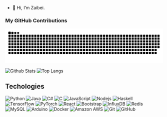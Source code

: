 - 👋 Hi, I’m Zaibei.

<!---
lizaibeim/lizaibeim is a ✨ special ✨ repository because its `README.md` (this file) appears on your GitHub profile.
You can click the Preview link to take a look at your changes.
--->


### My GitHub Contributions
<picture>
  <source media="(prefers-color-scheme: dark)" srcset="https://raw.githubusercontent.com/lizaibeim/lizaibeim/output/github-contribution-grid-snake-dark.svg">
  <source media="(prefers-color-scheme: light)" srcset="https://raw.githubusercontent.com/lizaibeim/lizaibeim/output/github-contribution-grid-snake.svg">
  <img alt="github contribution grid snake animation" src="https://raw.githubusercontent.com/lizaibeim/lizaibeim/output/github-contribution-grid-snake.svg">
</picture>     

![Github Stats](https://github-readme-stats.vercel.app/api?username=lizaibeim&hide_title=true&hide_border=true&count_private=true&show_icons=true&line_height=21&include_all_commits=true)
![Top Langs](https://github-readme-stats.vercel.app/api/top-langs/?username=lizaibeim&hide_border=true&layout=compact&langs_count=6)

## Techologies

![Python](https://img.shields.io/badge/-Python-black?style=flat-square&logo=Python)
![Java](https://img.shields.io/badge/-java-E34A86?style=flat-square&logo=java)
![C#](https://img.shields.io/badge/c%23-%23239120.svg?style=flat&logo=c-sharp&logoColor=white)
![C](https://img.shields.io/badge/c-%2300599C.svg?style=flat&logo=c%2B%2B&logoColor=white)
![JavaScript](https://img.shields.io/badge/-JavaScript-black?style=flat-square&logo=javascript)
![Nodejs](https://img.shields.io/badge/-Nodejs-black?style=flat-square&logo=Node.js)
![Haskell](https://img.shields.io/badge/-Haskell-black?style=flat-square&logo=haskell)
![TensorFlow](https://img.shields.io/badge/TensorFlow-%23FF6F00.svg?style=flat-square&logo=TensorFlow&logoColor=white)
![PyTorch](https://img.shields.io/badge/PyTorch-%23EE4C2C.svg?style=flat-square&logo=PyTorch&logoColor=white)
![React](https://img.shields.io/badge/-React-black?style=flat-square&logo=react)
![Bootstrap](https://img.shields.io/badge/-Bootstrap-563D7C?style=flat-square&logo=bootstrap)
![InfluxDB](https://img.shields.io/badge/-InfluxDB-black?style=flat-square&logo=influxdb)
![Redis](https://img.shields.io/badge/-Redis-black?style=flat-square&logo=Redis)
![MySQL](https://img.shields.io/badge/-MySQL-black?style=flat-square&logo=mysql)
![Arduino](https://img.shields.io/badge/-Arduino-00979D?style=flat-square&logo=Arduino&logoColor=white)
![Docker](https://img.shields.io/badge/-Docker-black?style=flat-square&logo=docker)
![Amazon AWS](https://img.shields.io/badge/Amazon%20AWS-232F3E?style=flat-square&logo=amazon-aws)
![Git](https://img.shields.io/badge/-Git-black?style=flat-square&logo=git)
![GitHub](https://img.shields.io/badge/-GitHub-181717?style=flat-square&logo=github)
